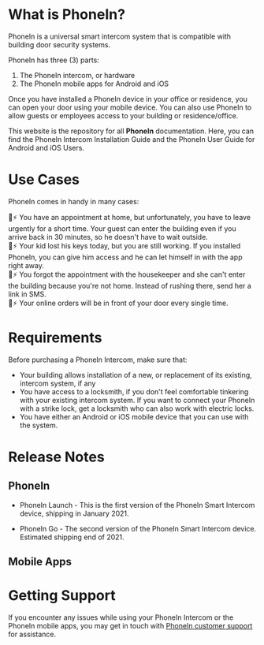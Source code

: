 # What is PhoneIn?
PhoneIn is a universal smart intercom system that is compatible with building door security systems. 

PhoneIn has three (3) parts:

1. The PhoneIn intercom, or hardware
2. The PhoneIn mobile apps for Android and iOS

Once you have installed a PhoneIn device in your office or residence, you can open your door using your mobile device. You can also use PhoneIn to allow guests or employees access to your building or residence/office.

This website is the repository for all **PhoneIn** documentation. Here, you can find the PhoneIn Intercom Installation Guide and the PhoneIn User Guide for Android and iOS Users.

# Use Cases

PhoneIn comes in handy in many cases:

📱⚡ You have an appointment at home, but unfortunately, you have to leave urgently for a short time. Your guest can enter the building even if you arrive back in 30 minutes, so he doesn't have to wait outside.  
📱⚡ Your kid lost his keys today, but you are still working. If you installed PhoneIn, you can give him access and he can let himself in with the app right away.  
📱⚡ You forgot the appointment with the housekeeper and she can't enter the building because you're not home. Instead of rushing there, send her a link in SMS.  
📱⚡ Your online orders will be in front of your door every single time.

# Requirements
Before purchasing a PhoneIn Intercom, make sure that:

* Your building allows installation of a new, or replacement of its existing, intercom system, if any
* You have access to a locksmith, if you don't feel comfortable tinkering with your existing intercom system. If you want to connect your PhoneIn with a strike lock, get a locksmith who can also work with electric locks.
* You have either an Android or iOS mobile device that you can use with the system.

# Release Notes

## PhoneIn

* PhoneIn Launch - This is the first version of the PhoneIn Smart Intercom device, shipping in January 2021.

* PhoneIn Go - The second version of the PhoneIn Smart Intercom device. Estimated shipping end of 2021.

## Mobile Apps



# Getting Support
If you encounter any issues while using your PhoneIn Intercom or the PhoneIn mobile apps, you may get in touch with [PhoneIn customer support](mailto:contact@phonein.io) for assistance.

